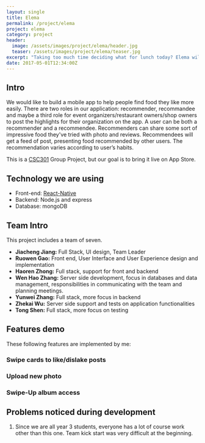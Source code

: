 ```yaml
---
layout: single
title: Elema
permalink: /project/elema
project: elema
category: project
header:
  image: /assets/images/project/elema/header.jpg
  teaser: /assets/images/project/elema/teaser.jpg
excerpt: "Taking too much time deciding what for lunch today? Elema will help you out."
date: 2017-05-01T12:34:00Z
---
```


## Intro
We would like to build a mobile app to help people find food they like more easily. There are two roles in our application: recommender, recommandee and maybe a third role for event organizers/restaurant owners/shop owners to post the highlights for their organization on the app. A user can be both a recommender and a recommendee. Recommenders can share some sort of impressive food they've tried with photo and reviews. Recommendees will get a feed of post, presenting food recommended by other users. The recommendation varies according to user’s habits.

This is a [CSC301](https://csc301-winter-2017.github.io) Group Project, but our goal is to bring it live on App Store.

## Technology we are using
- Front-end:  [React-Native](https://facebook.github.io/react-native/)
- Backend:  Node.js and express
- Database:  mongoDB

## Team Intro
This project includes a team of seven.

- __Jiacheng Jiang:__ Full Stack, UI design, Team Leader
- __Ruowen Gao:__ Front end, User Interface and User Experience design and implementation
- __Haoren Zhong:__ Full stack, support for front and backend
- __Wen Hao Zhang:__ Server side development, focus in databases and data management, responsibilities in communicating with the team and planning meetings.
- __Yunwei Zhang:__ Full stack, more focus in backend
- __Zhekai Wu:__ Server side support and tests on application functionalities
- __Tong Shen:__ Full stack, more focus on testing

## Features demo

These following features are implemented by me:

### Swipe cards to like/dislake posts

### Upload new photo

### Swipe-Up album access


## Problems noticed during development
1. Since we are all year 3 students, everyone has a lot of course work other than this one. Team kick start was very difficult at the beginning.
